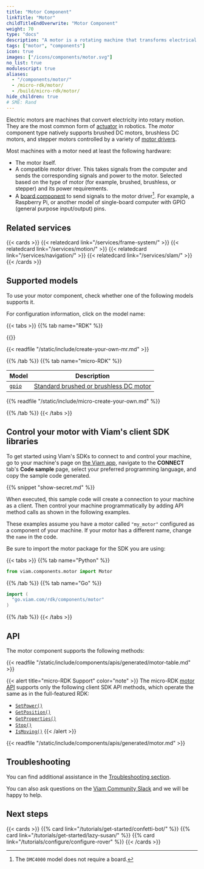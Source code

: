 ```yaml
---
title: "Motor Component"
linkTitle: "Motor"
childTitleEndOverwrite: "Motor Component"
weight: 70
type: "docs"
description: "A motor is a rotating machine that transforms electrical energy into mechanical energy."
tags: ["motor", "components"]
icon: true
images: ["/icons/components/motor.svg"]
no_list: true
modulescript: true
aliases:
  - "/components/motor/"
  - /micro-rdk/motor/
  - /build/micro-rdk/motor/
hide_children: true
# SME: Rand
---
```


Electric motors are machines that convert electricity into rotary motion.
They are the most common form of [actuator](https://en.wikipedia.org/wiki/Actuator) in robotics.
The _motor_ component type natively supports brushed DC motors, brushless DC motors, and stepper motors controlled by a variety of [motor drivers](https://www.wellpcb.com/what-is-motor-driver.html).

Most machines with a motor need at least the following hardware:

- The motor itself.
- A compatible motor driver.
  This takes signals from the computer and sends the corresponding signals and power to the motor.
  Selected based on the type of motor (for example, brushed, brushless, or stepper) and its power requirements.
- A [board component](/components/board/) to send signals to the motor driver[^dmcboard].
  For example, a Raspberry Pi, or another model of single-board computer with GPIO (general purpose input/output) pins.

[^dmcboard]: The `DMC4000` model does not require a board.

## Related services

{{< cards >}}
{{< relatedcard link="/services/frame-system/" >}}
{{< relatedcard link="/services/motion/" >}}
{{< relatedcard link="/services/navigation/" >}}
{{< relatedcard link="/services/slam/" >}}
{{< /cards >}}

## Supported models

To use your motor component, check whether one of the following models supports it.

For configuration information, click on the model name:

{{< tabs >}}
{{% tab name="RDK" %}}

{{<resources api="rdk:component:motor" type="motor" no-intro="true">}}

{{< readfile "/static/include/create-your-own-mr.md" >}}

{{% /tab %}}
{{% tab name="micro-RDK" %}}

<!-- prettier-ignore -->
| Model | Description |
| ----- | ----------- |
| [`gpio`](./gpio-micro-rdk/) | [Standard brushed or brushless DC motor](https://en.wikipedia.org/wiki/DC_motor) |

{{% readfile "/static/include/micro-create-your-own.md" %}}

{{% /tab %}}
{{< /tabs >}}

## Control your motor with Viam's client SDK libraries

To get started using Viam's SDKs to connect to and control your machine, go to your machine's page on [the Viam app](https://app.viam.com), navigate to the **CONNECT** tab's **Code sample** page, select your preferred programming language, and copy the sample code generated.

{{% snippet "show-secret.md" %}}

When executed, this sample code will create a connection to your machine as a client.
Then control your machine programmatically by adding API method calls as shown in the following examples.

These examples assume you have a motor called `"my_motor"` configured as a component of your machine.
If your motor has a different name, change the `name` in the code.

Be sure to import the motor package for the SDK you are using:

{{< tabs >}}
{{% tab name="Python" %}}

```python
from viam.components.motor import Motor
```

{{% /tab %}}
{{% tab name="Go" %}}

```go
import (
  "go.viam.com/rdk/components/motor"
)
```

{{% /tab %}}
{{< /tabs >}}

## API

The motor component supports the following methods:

{{< readfile "/static/include/components/apis/generated/motor-table.md" >}}

{{< alert title="micro-RDK Support" color="note" >}}
The micro-RDK [motor API](/components/motor/#api) supports only the following client SDK API methods, which operate the same as in the full-featured RDK:

- [`SetPower()`](/components/motor/#setpower)
- [`GetPosition()`](/components/motor/#getposition)
- [`GetProperties()`](/components/motor/#getproperties)
- [`Stop()`](/components/motor/#stop)
- [`IsMoving()`](/components/motor/#ismoving)
{{< /alert >}}

{{< readfile "/static/include/components/apis/generated/motor.md" >}}

## Troubleshooting

You can find additional assistance in the [Troubleshooting section](/appendix/troubleshooting/).

You can also ask questions on the [Viam Community Slack](https://join.slack.com/t/viamrobotics/shared_invite/zt-1f5xf1qk5-TECJc1MIY1MW0d6ZCg~Wnw) and we will be happy to help.

## Next steps

{{< cards >}}
{{% card link="/tutorials/get-started/confetti-bot/" %}}
{{% card link="/tutorials/get-started/lazy-susan/" %}}
{{% card link="/tutorials/configure/configure-rover" %}}
{{< /cards >}}
